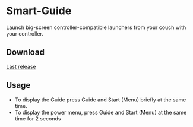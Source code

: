 # Smart-Guide
Launch big-screen controller-compatible launchers from your couch with your controller.

## Download
<a href="https://github.com/Tom60chat/Smart-Guide/releases">Last release</a>

## Usage
 - To display the Guide press Guide and Start (Menu) briefly at the same time.
 - To display the power menu, press Guide and Start (Menu) at the same time for 2 seconds
